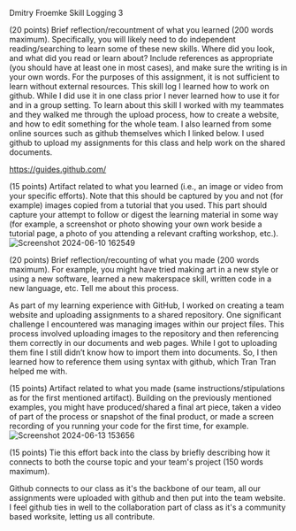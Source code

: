 Dmitry Froemke
Skill Logging 3


(20 points) Brief reflection/recountment of what you learned (200 words maximum). Specifically, you will likely need to do independent reading/searching to learn some of these new skills. Where did you look, and what did you read or learn about? Include references as appropriate (you should have at least one in most cases), and make sure the writing is in your own words. For the purposes of this assignment, it is not sufficient to learn without external resources.
	This skill log I learned how to work on github. While I did use it in one class prior I never learned how to use it for and in a group setting. To learn about this skill I worked with my teammates and they walked me through the upload process, how to create a website, and how to edit something for the whole team. I also learned from some online sources such as github themselves which I linked below. I used github to upload my assignments for this class and help work on the shared documents.
 
https://guides.github.com/

(15 points) Artifact related to what you learned (i.e., an image or video from your specific efforts). Note that this should be captured by you and not (for example) images copied from a tutorial that you used. This part should capture your attempt to follow or digest the learning material in some way (for example, a screenshot or photo showing your own work beside a tutorial page, a photo of you attending a relevant crafting workshop, etc.).
![Screenshot 2024-06-10 162549](https://github.com/doubletran/engr352/assets/146215674/4183c824-f50d-4abc-afea-0dfb412f8c64)

(20 points) Brief reflection/recounting of what you made (200 words maximum). For example, you might have tried making art in a new style or using a new software, learned a new makerspace skill, written code in a new language, etc. Tell me about this process.

As part of my learning experience with GitHub, I worked on creating a team website and uploading assignments to a shared repository. One significant challenge I encountered was managing images within our project files. This process involved uploading images to the repository and then referencing them correctly in our documents and web pages. While I got to uploading them fine I still didn’t know how to import them into documents. So, I then learned how to reference them using syntax with github, which Tran Tran helped me with.


(15 points) Artifact related to what you made (same instructions/stipulations as for the first mentioned artifact). Building on the previously mentioned examples, you might have produced/shared a final art piece, taken a video of part of the process or snapshot of the final product, or made a screen recording of you running your code for the first time, for example.
![Screenshot 2024-06-13 153656](https://github.com/doubletran/engr352/assets/146215674/b5ee7cdd-8faa-4d07-95fc-205f615311f8)


(15 points) Tie this effort back into the class by briefly describing how it connects to both the course topic and your team's project (150 words maximum).

Github connects to our class as it's the backbone of our team, all our assignments were uploaded with github and then put into the team website. I feel github ties in well to the collaboration part of class as it's a community based worksite, letting us all contribute.
